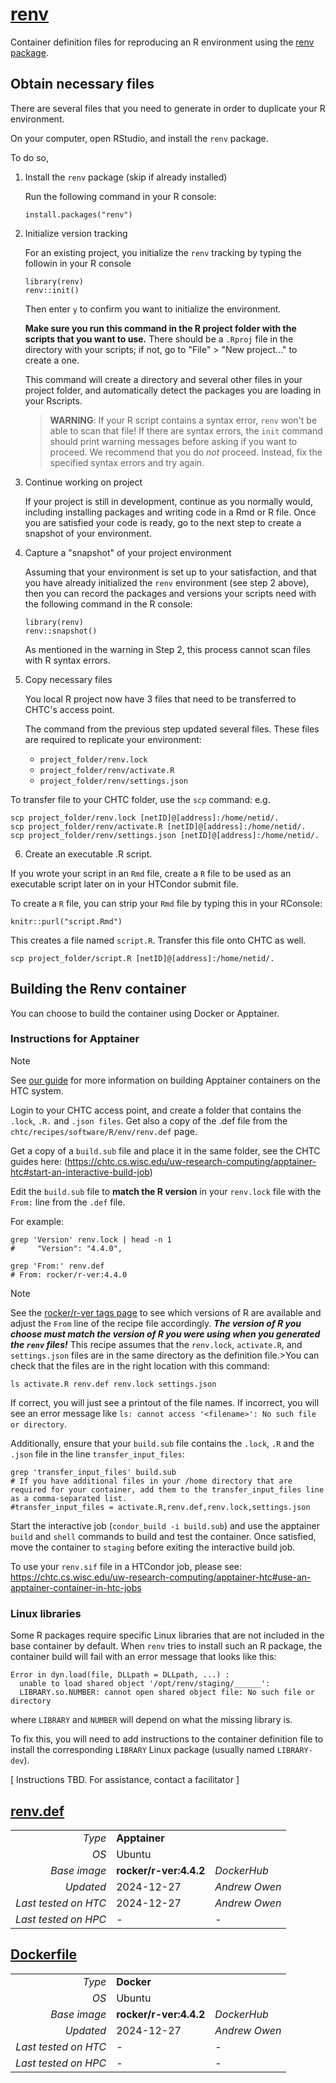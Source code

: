 <!--
   Copyright 2024, Center for High Throughput Computing, University of Wisconsin - Madison

   Licensed under the Apache License, Version 2.0 (the "License");
   you may not use this file except in compliance with the License.
   You may obtain a copy of the License at

       http://www.apache.org/licenses/LICENSE-2.0

   Unless required by applicable law or agreed to in writing, software
   distributed under the License is distributed on an "AS IS" BASIS,
   WITHOUT WARRANTIES OR CONDITIONS OF ANY KIND, either express or implied.
   See the License for the specific language governing permissions and
   limitations under the License.
-->

# [renv](/software/R/renv)

Container definition files for reproducing an R environment using the [renv package](https://rstudio.github.io/renv/). 

## Obtain necessary files

There are several files that you need to generate in order to duplicate your R environment.

On your computer, open RStudio, and install the `renv` package.

To do so,

1. Install the `renv` package (skip if already installed) 

   Run the following command in your R console:

   ```
   install.packages("renv")
   ```

2. Initialize version tracking

   For an existing project, you initialize the `renv` tracking by typing the followin in your R console

   ```
   library(renv)
   renv::init()
   ```

   Then enter `y` to confirm you want to initialize the environment.

   **Make sure you run this command in the R project folder with the scripts that you want to use.**
   There should be a `.Rproj` file in the directory with your scripts; if not, go to "File" > "New project..." to create a one.

   This command will create a directory and several other files in your project folder, and automatically detect the packages you are loading in your Rscripts.

   > **WARNING**: If your R script contains a syntax error, `renv` won't be able to scan that file!
   > If there are syntax errors, the `init` command should print warning messages before asking if you want to proceed.
   > We recommend that you do *not* proceed.
   > Instead, fix the specified syntax errors and try again.

3. Continue working on project

   If your project is still in development, continue as you normally would, including installing packages and writing code in a Rmd or R file.
   Once you are satisfied your code is ready, go to the next step to create a snapshot of your environment.

4. Capture a "snapshot" of your project environment

   Assuming that your environment is set up to your satisfaction, and that you have already initialized the `renv` environment (see step 2 above), then you can record the packages and versions your scripts need with the following command in the R console:

   ```
   library(renv)
   renv::snapshot()
   ```

   As mentioned in the warning in Step 2, this process cannot scan files with R syntax errors.

5. Copy necessary files

   You local R project now have 3 files that need to be transferred to CHTC's access point.

   The command from the previous step updated several files.
   These files are required to replicate your environment:

   * `project_folder/renv.lock`
   * `project_folder/renv/activate.R`
   * `project_folder/renv/settings.json`

To transfer file to your CHTC folder, use the `scp` command:
e.g.
```
scp project_folder/renv.lock [netID]@[address]:/home/netid/.
scp project_folder/renv/activate.R [netID]@[address]:/home/netid/.
scp project_folder/renv/settings.json [netID]@[address]:/home/netid/.
```

6. Create an executable .R script.

If you wrote your script in an `Rmd` file, create a `R` file to be used as an executable script later on in your HTCondor submit file.

To create a `R` file, you can strip your `Rmd` file by typing this in your RConsole:
```
knitr::purl("script.Rmd")
```
This creates a file named `script.R`. Transfer this file onto CHTC as well.

```
scp project_folder/script.R [netID]@[address]:/home/netid/.
```

## Building the Renv container

You can choose to build the container using Docker or Apptainer.

### Instructions for Apptainer

>[!NOTE]
> See [our guide](https://chtc.cs.wisc.edu/uw-research-computing/apptainer-htc) for more information on building Apptainer containers on the HTC system.

Login to your CHTC access point, and create a folder that contains the `.lock`, `.R.` and `.json files`.
Get also a copy of the .def file from the `chtc/recipes/software/R/env/renv.def` page.

Get a copy of a `build.sub` file and place it in the same folder, see the CHTC guides here: (https://chtc.cs.wisc.edu/uw-research-computing/apptainer-htc#start-an-interactive-build-job)

Edit the `build.sub` file to **match the R version** in your `renv.lock` file with the `From:` line from the `.def` file.

For example:
```
grep 'Version' renv.lock | head -n 1
#     "Version": "4.4.0",

grep 'From:' renv.def
# From: rocker/r-ver:4.4.0
```

>[!NOTE]
> See the [rocker/r-ver tags page](https://hub.docker.com/r/rocker/r-ver/tags) to see which versions of R are available
and adjust the `From` line of the recipe file accordingly.  ***The version of R you choose must match the version of R you were using when you generated the `renv` files!***
>This recipe assumes that the `renv.lock`, `activate.R`, and `settings.json` files are in the same directory as the definition file.>You can check that the files are in the right location with this command:
>```
>ls activate.R renv.def renv.lock settings.json
>```
>If correct, you will just see a printout of the file names.
>If incorrect, you will see an error message like `ls: cannot access '<filename>': No such file or directory`. 

Additionally, ensure that your `build.sub` file contains the `.lock`, `.R` and the `.json` file in the line `transfer_input_files`:
```
grep 'transfer_input_files' build.sub
# If you have additional files in your /home directory that are required for your container, add them to the transfer_input_files line as a comma-separated list.
#transfer_input_files = activate.R,renv.def,renv.lock,settings.json
```


Start the interactive job (`condor_build -i build.sub`) and use the apptainer `build` and `shell` commands to build and test the container. Once satisfied, move the container to `staging` before exiting the interactive build job.

To use your `renv.sif` file in a HTCondor job, please see: https://chtc.cs.wisc.edu/uw-research-computing/apptainer-htc#use-an-apptainer-container-in-htc-jobs



### Linux libraries

Some R packages require specific Linux libraries that are not included in the base container by default.
When `renv` tries to install such an R package, the container build will fail with an error message that looks like this:

```
Error in dyn.load(file, DLLpath = DLLpath, ...) :
  unable to load shared object '/opt/renv/staging/______':
  LIBRARY.so.NUMBER: cannot open shared object file: No such file or directory
```

where `LIBRARY` and `NUMBER` will depend on what the missing library is.

To fix this, you will need to add instructions to the container definition file to install the corresponding `LIBRARY` Linux package (usually named `LIBRARY-dev`).

[ Instructions TBD. For assistance, contact a facilitator ]

## [renv.def](renv.def)

| | | |
| ---: | :--- | :--- |
| *Type* | **Apptainer** | |
| *OS* | Ubuntu | |
| *Base image* | **rocker/r-ver:4.4.2** | *DockerHub* |
| *Updated* | 2024-12-27 | *Andrew Owen* |
| *Last tested on HTC* | 2024-12-27 | *Andrew Owen* |
| *Last tested on HPC* | - | - |

## [Dockerfile](Dockerfile)

| | | |
| ---: | :--- | :--- |
| *Type* | **Docker** | |
| *OS* | Ubuntu | |
| *Base image* | **rocker/r-ver:4.4.2** | *DockerHub* |
| *Updated* | 2024-12-27 | *Andrew Owen* |
| *Last tested on HTC* | - | - |
| *Last tested on HPC* | - | - |
